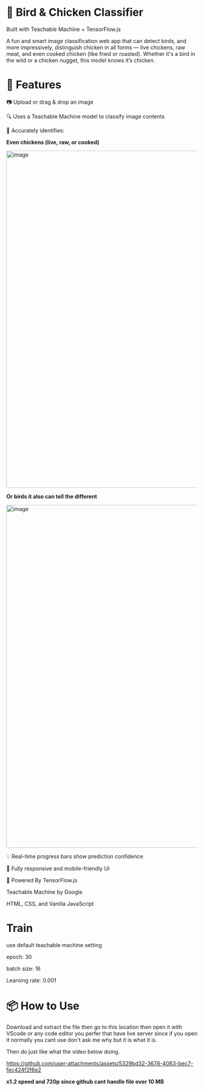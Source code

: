 # 🐔 Bird & Chicken Classifier
Built with Teachable Machine + TensorFlow.js

A fun and smart image classification web app that can detect birds, and more impressively, distinguish chicken in all forms — live chickens, raw meat, and even cooked chicken (like fried or roasted). Whether it's a bird in the wild or a chicken nugget, this model knows it’s chicken.

# 🚀 Features
📷 Upload or drag & drop an image

🔍 Uses a Teachable Machine model to classify image contents

🍗 Accurately identifies:

**Even chickens (live, raw, or cooked)**

<img width="1155" height="889" alt="image" src="https://github.com/user-attachments/assets/6c41243b-3c88-4fb2-bd26-7578a855f33b" />


**Or birds it also can tell the different**

<img width="1066" height="904" alt="image" src="https://github.com/user-attachments/assets/d47fbdf8-a8ac-4bd7-b114-01ed17debb33" />


💡 Real-time progress bars show prediction confidence

📱 Fully responsive and mobile-friendly UI

🧠 Powered By
TensorFlow.js

Teachable Machine by Google

HTML, CSS, and Vanilla JavaScript

# Train

use default teachable machine setting

epoch: 30

batch size: 16

Learning rate: 0.001

# 📦 How to Use

Download and extract the file then go to this location then open it with VScode or any code editor you perfer that have live server since if you open it normally you cant use don't ask me why but it is what it is.

Then do just like what the video below doing.

https://github.com/user-attachments/assets/5329bd32-3678-4063-bec7-fec424f2f6e2

**x1.2 speed and 720p since github cant handle file over 10 MB**

